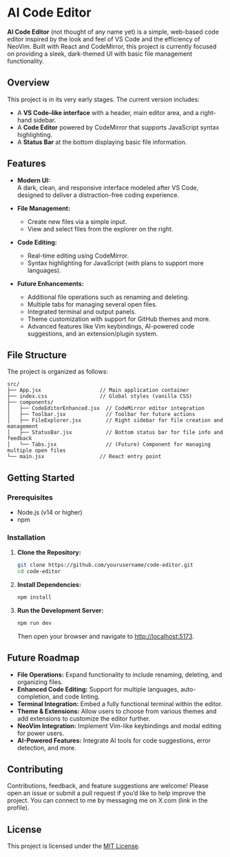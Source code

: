 # AI Code Editor

**AI Code Editor** (not thought of any name yet) is a simple, web-based code editor inspired by the look and feel of VS Code and the efficiency of NeoVim. Built with React and CodeMirror, this project is currently focused on providing a sleek, dark-themed UI with basic file management functionality.

## Overview

This project is in its very early stages. The current version includes:
- A **VS Code–like interface** with a header, main editor area, and a right-hand sidebar.
- A **Code Editor** powered by CodeMirror that supports JavaScript syntax highlighting.
- A **Status Bar** at the bottom displaying basic file information.

## Features

- **Modern UI:**  
  A dark, clean, and responsive interface modeled after VS Code, designed to deliver a distraction-free coding experience.

- **File Management:**  
  - Create new files via a simple input.
  - View and select files from the explorer on the right.

- **Code Editing:**  
  - Real-time editing using CodeMirror.
  - Syntax highlighting for JavaScript (with plans to support more languages).

- **Future Enhancements:**  
  - Additional file operations such as renaming and deleting.
  - Multiple tabs for managing several open files.
  - Integrated terminal and output panels.
  - Theme customization with support for GitHub themes and more.
  - Advanced features like Vim keybindings, AI-powered code suggestions, and an extension/plugin system.

## File Structure

The project is organized as follows:

```
src/
├── App.jsx                   // Main application container
├── index.css                 // Global styles (vanilla CSS)
├── components/               
│   ├── CodeEditorEnhanced.jsx  // CodeMirror editor integration
│   ├── Toolbar.jsx             // Toolbar for future actions
│   ├── FileExplorer.jsx        // Right sidebar for file creation and management
│   ├── StatusBar.jsx           // Bottom status bar for file info and feedback
│   └── Tabs.jsx                // (Future) Component for managing multiple open files
└── main.jsx                  // React entry point
```

## Getting Started

### Prerequisites
- Node.js (v14 or higher)
- npm

### Installation

1. **Clone the Repository:**
   ```bash
   git clone https://github.com/yourusername/code-editor.git
   cd code-editor
   ```

2. **Install Dependencies:**
   ```bash
   npm install
   ```

3. **Run the Development Server:**
   ```bash
   npm run dev
   ```
   Then open your browser and navigate to [http://localhost:5173](http://localhost:5173).

## Future Roadmap

- **File Operations:** Expand functionality to include renaming, deleting, and organizing files.
- **Enhanced Code Editing:** Support for multiple languages, auto-completion, and code linting.
- **Terminal Integration:** Embed a fully functional terminal within the editor.
- **Theme & Extensions:** Allow users to choose from various themes and add extensions to customize the editor further.
- **NeoVim Integration:** Implement Vim-like keybindings and modal editing for power users.
- **AI-Powered Features:** Integrate AI tools for code suggestions, error detection, and more.

## Contributing

Contributions, feedback, and feature suggestions are welcome! Please open an issue or submit a pull request if you’d like to help improve the project.
You can connect to me by messaging me on X.com (link in the profile).

## License

This project is licensed under the [MIT License](LICENSE).
